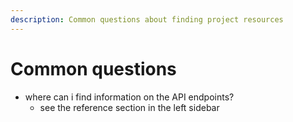 ```yaml
---
description: Common questions about finding project resources
---
```



# Common questions

- where can i find information on the API endpoints?
    -  see the reference section in the left sidebar